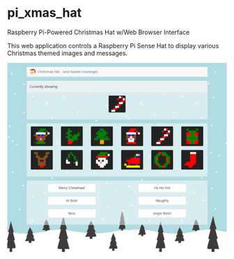 # pi_xmas_hat
Raspberry Pi-Powered Christmas Hat w/Web Browser Interface

This web application controls a Raspberry Pi Sense Hat to display various Christmas themed images and messages.

![Example](example.png)
